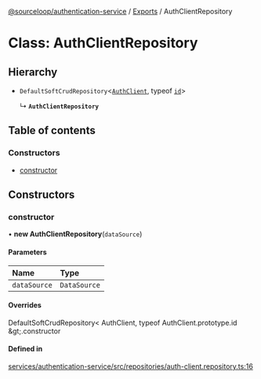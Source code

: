 [@sourceloop/authentication-service](../README.md) / [Exports](../modules.md) / AuthClientRepository

# Class: AuthClientRepository

## Hierarchy

- `DefaultSoftCrudRepository`<[`AuthClient`](AuthClient.md), typeof [`id`](AuthClient.md#id)\>

  ↳ **`AuthClientRepository`**

## Table of contents

### Constructors

- [constructor](AuthClientRepository.md#constructor)

## Constructors

### constructor

• **new AuthClientRepository**(`dataSource`)

#### Parameters

| Name | Type |
| :------ | :------ |
| `dataSource` | `DataSource` |

#### Overrides

DefaultSoftCrudRepository&lt;
  AuthClient,
  typeof AuthClient.prototype.id
\&gt;.constructor

#### Defined in

[services/authentication-service/src/repositories/auth-client.repository.ts:16](https://github.com/sourcefuse/loopback4-microservice-catalog/blob/089fc2dc0/services/authentication-service/src/repositories/auth-client.repository.ts#L16)
